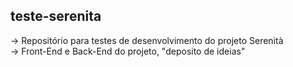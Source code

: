 ## teste-serenita

-> Repositório para testes de desenvolvimento do projeto Serenità
<br>
-> Front-End e Back-End do projeto, "deposito de ideias"
